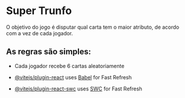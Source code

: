 # Super Trunfo

O objetivo do jogo é disputar qual carta tem o maior atributo, de acordo com a vez de cada jogador. 

## As regras são simples:

- Cada jogador recebe 6 cartas aleatoriamente

- [@vitejs/plugin-react](https://github.com/vitejs/vite-plugin-react/blob/main/packages/plugin-react/README.md) uses [Babel](https://babeljs.io/) for Fast Refresh
- [@vitejs/plugin-react-swc](https://github.com/vitejs/vite-plugin-react-swc) uses [SWC](https://swc.rs/) for Fast Refresh
